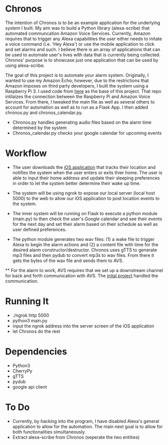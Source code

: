 # Chronos

The intention of Chronos is to be an example application for the underlying system I built. My aim was to build a Python 
library (alexa-scribe) that automated communcation Amazon Voice Services. Currently, Amazon requires that to trigger 
any Alexa capabilities the user either needs to initate a voice command (i.e. 'Hey Alexa') or use the mobile application 
to click and set alarms and such. I believe there is an array of applications that can be used to automate user's lives
with data that is currently being collected. Chronos' purpose is to showcase just one application that can be used by using
alexa-scribe.



The goal of this project is to automate your alarm system. Originally, I wanted to use my Amazon Echo; however, due to the
restrictions that Amazon imposes on third party developers, I built the system using a Raspberry Pi 3. I used code 
from [here](https://github.com/nicholasjconn/python-alexa-voice-service) as the base of this project. That repo intilaizes the connection between the Raspberry Pi and Amazon Voice Services. From there, I tweaked the main file as well as several others to 
account for automation as well as to run as a Flask App. I then added chronos.py and chronos_calendar.py.

- Chronos.py handles generating audio files based on the alarm time determined by the system
- Chronos_calendar.py checks your google calendar for upcoming events


# Workflow

- The user downloads the [iOS application](https://github.com/dwallach1/chronos-ios) that tracks their location 
and notifies the system when the user enters or exits thier home. The user is able to input their home address 
and update their sleeping preferences in order to let the system better determine their wake up time.

- The system will be using ngrok to expose our local server (local host 5000) to the web to allow our 
iOS application to post location events to the system.
 
- The inner system will be running on Flask to execute a python module (main.py) to then check the user's Google calendar 
and see their events for the next day and set their alarm based on their schedule as well as user defined preferences.

- The python module generates two wav files: (1) a wake file to trigger Alexa to begin the alarm actions and (2) a content
 file with time for the desired alarm constructor/destructor. Chronos uses gTTS to generate mp3 files and then pydub to 
 convert mp3s to wav files. From there it gets the bytes of the wav file and sends them to AVS. 

 ** For the alarm to work, AVS requires that we set up a downstream channel for back and forth communication with AVS. The 
 [inital project](https://github.com/nicholasjconn/python-alexa-voice-service) handled the communication. 

# Running It

- ./ngrok http 5000
- python3 main.py
- input the ngrok address into the server screen of the iOS application
- let Chronos do the rest

# Dependencies

 - Python3
 - CherryPy
 - gTTS
 - pydub
 - google api client


# To Do

- Currently, by hacking into the program, I have disabled Alexa's general application to allow for the automation. 
The main next goal is to allow for both functionalities simultaneously. 
- Extract alexa-scribe from Chronos (seperate the two entities)

